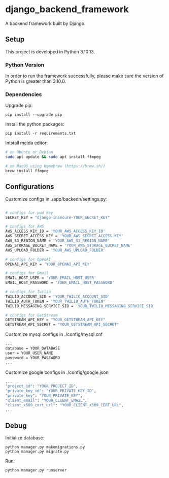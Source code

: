 # django_backend_framework
A backend framework built by Django.

## Setup
This project is developed in Python 3.10.13. 

### Python Version
In order to run the framework successfully, please make sure the version of Python is greater than 3.10.0.

### Dependencies
Upgrade pip:

    pip install --upgrade pip

Install the python packages:

    pip install -r requirements.txt

Intstall meida editor:

```bash
# on Ubuntu or Debian
sudo apt update && sudo apt install ffmpeg

# on MacOS using Homebrew (https://brew.sh/)
brew install ffmpeg
```

## Configurations
Customize configs in ./app/backedn/settings.py:
```bash

# configs for pwd key
SECRET_KEY = "django-insecure-YOUR_SECRET_KEY"

# configs for AWS
AWS_ACCESS_KEY_ID = 'YOUR_AWS_ACCESS_KEY_ID'
AWS_SECRET_ACCESS_KEY = 'YOUR_AWS_SECRET_ACCESS_KEY'
AWS_S3_REGION_NAME = 'YOUR_AWS_S3_REGION_NAME'
AWS_STORAGE_BUCKET_NAME = 'YOUR_AWS_STORAGE_BUCKET_NAME'
AWS_UPLOAD_FOLDER = 'YOUR_AWS_UPLOAD_FOLDER'

# configs for OpenAI
OPENAI_API_KEY = 'YOUR_OPENAI_API_KEY'

# configs for Gmail
EMAIL_HOST_USER = 'YOUR_EMAIL_HOST_USER'
EMAIL_HOST_PASSWORD = 'YOUR_EMAIL_HOST_PASSWORD'

# configs for Twilio
TWILIO_ACCOUNT_SID = 'YOUR_TWILIO_ACCOUNT_SID'
TWILIO_AUTH_TOKEN = 'YOUR_TWILIO_AUTH_TOKEN'
TWILIO_MESSAGING_SERVICE_SID = 'YOUR_TWILIO_MESSAGING_SERVICE_SID'

# configs for GetStream
GETSTREAM_API_KEY = "YOUR_GETSTREAM_API_KEY"
GETSTREAM_API_SECRET = "YOUR_GETSTREAM_API_SECRET"
```
Customize mysql configs in ./config/mysql.cnf
```bash
...
database = YOUR_DATABASE
user = YOUR_USER_NAME
password = YOUR_PASSWORD
...
```
Customize google configs in ./config/google.json
```bash
...
"project_id": "YOUR_PROJECT_ID",
"private_key_id": "YOUR_PRIVATE_KEY_ID",
"private_key": "YOUR_PRIVATE_KEY",
"client_email": "YOUR_CLIENT_EMAIL",
"client_x509_cert_url": "YOUR_CLIENT_X509_CERT_URL",
...
```
## Debug
Initialize database:

    python manager.py makemigrations.py
    python manager.py migrate.py
Run:

    python manager.py runserver
